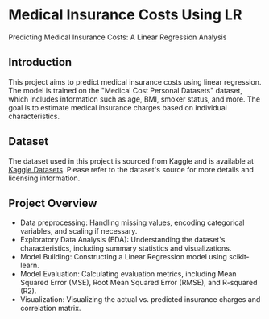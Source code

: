 # Medical Insurance Costs Using LR
Predicting Medical Insurance Costs: A Linear Regression Analysis


## Introduction

This project aims to predict medical insurance costs using linear regression. The model is trained on the "Medical Cost Personal Datasets" dataset, which includes information such as age, BMI, smoker status, and more. The goal is to estimate medical insurance charges based on individual characteristics.

## Dataset

The dataset used in this project is sourced from Kaggle and is available at [Kaggle Datasets](https://www.kaggle.com/datasets/mirichoi0218/insurance). Please refer to the dataset's source for more details and licensing information.

## Project Overview

- Data preprocessing: Handling missing values, encoding categorical variables, and scaling if necessary.
- Exploratory Data Analysis (EDA): Understanding the dataset's characteristics, including summary statistics and visualizations.
- Model Building: Constructing a Linear Regression model using scikit-learn.
- Model Evaluation: Calculating evaluation metrics, including Mean Squared Error (MSE), Root Mean Squared Error (RMSE), and R-squared (R2).
- Visualization: Visualizing the actual vs. predicted insurance charges and correlation matrix.

